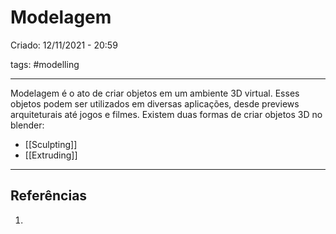 # Modelagem
Criado: 12/11/2021 - 20:59

tags: #modelling

---

Modelagem é o ato de criar objetos em um ambiente 3D virtual. Esses objetos podem ser utilizados em diversas aplicações, desde previews arquiteturais até jogos e filmes.
Existem duas formas de criar objetos 3D no blender:
- [[Sculpting]]
- [[Extruding]]
---
## Referências
1.